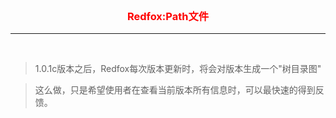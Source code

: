 <br>

<h3 align="center"><font color="red">Redfox:Path文件</font></h3>

<hr>

<br>

> 1.0.1c版本之后，Redfox每次版本更新时，将会对版本生成一个"树目录图"

> 这么做，只是希望使用者在查看当前版本所有信息时，可以最快速的得到反馈。

<br>
